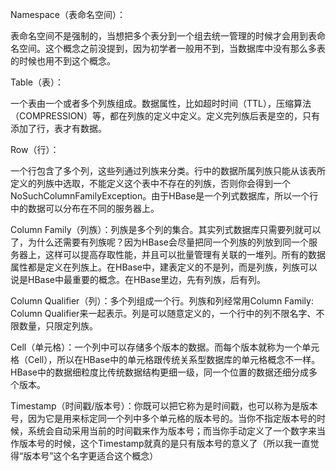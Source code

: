 Namespace（表命名空间）：

表命名空间不是强制的，当想把多个表分到一个组去统一管理的时候才会用到表命名空间。这个概念之前没提到，因为初学者一般用不到，当数据库中没有那么多表的时候也用不到这个概念。

Table（表）：

一个表由一个或者多个列族组成。数据属性，比如超时时间（TTL），压缩算法（COMPRESSION）等，都在列族的定义中定义。定义完列族后表是空的，只有添加了行，表才有数据。

Row（行）：

一个行包含了多个列，这些列通过列族来分类。行中的数据所属列族只能从该表所定义的列族中选取，不能定义这个表中不存在的列族，否则你会得到一个NoSuchColumnFamilyException。由于HBase是一个列式数据库，所以一个行中的数据可以分布在不同的服务器上。

Column Family（列族）：列族是多个列的集合。其实列式数据库只需要列就可以了，为什么还需要有列族呢？因为HBase会尽量把同一个列族的列放到同一个服务器上，这样可以提高存取性能，并且可以批量管理有关联的一堆列。所有的数据属性都是定义在列族上。在HBase中，建表定义的不是列，而是列族，列族可以说是HBase中最重要的概念。在HBase里边，先有列族，后有列。

Column Qualifier（列）：多个列组成一个行。列族和列经常用Column Family: Column Qualifier来一起表示。列是可以随意定义的，一个行中的列不限名字、不限数量，只限定列族。

Cell（单元格）：一个列中可以存储多个版本的数据。而每个版本就称为一个单元格（Cell），所以在HBase中的单元格跟传统关系型数据库的单元格概念不一样。HBase中的数据细粒度比传统数据结构更细一级，同一个位置的数据还细分成多个版本。

Timestamp（时间戳/版本号）：你既可以把它称为是时间戳，也可以称为是版本号，因为它是用来标定同一个列中多个单元格的版本号的。当你不指定版本号的时候，系统会自动采用当前的时间戳来作为版本号；而当你手动定义了一个数字来当作版本号的时候，这个Timestamp就真的是只有版本号的意义了（所以我一直觉得“版本号”这个名字更适合这个概念）
